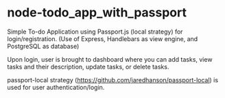 # node-todo_app_with_passport
Simple To-do Application using Passport.js (local strategy) for login/registration.
(Use of Express, Handlebars as view engine, and PostgreSQL as database)

Upon login, user is brought to dashboard where you can add tasks, view tasks and their description,
update tasks, or delete tasks.

passport-local strategy (https://github.com/jaredhanson/passport-local) is used for user authentication/login.

